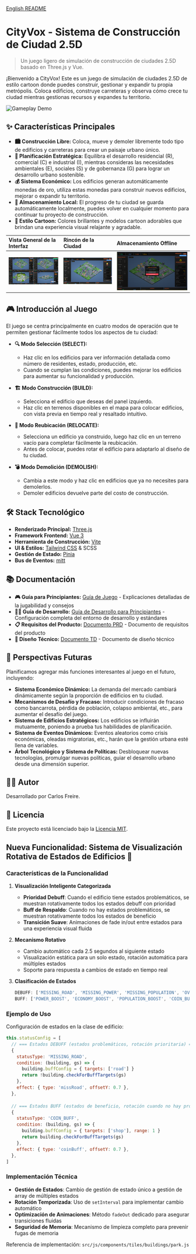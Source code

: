 [English README](./README.en.md)

# CityVox - Sistema de Construcción de Ciudad 2.5D

> Un juego ligero de simulación de construcción de ciudades 2.5D basado en Three.js y Vue.

¡Bienvenido a CityVox! Este es un juego de simulación de ciudades 2.5D de estilo cartoon donde puedes construir, gestionar y expandir tu propia metrópolis. Coloca edificios, construye carreteras y observa cómo crece tu ciudad mientras gestionas recursos y expandes tu territorio.

![Gameplay Demo](README/游玩时动图.gif)

## ✨ Características Principales

*   **🏙️ Construcción Libre:** Coloca, mueve y demoler libremente todo tipo de edificios y carreteras para crear un paisaje urbano único.
*   **🧩 Planificación Estratégica:** Equilibra el desarrollo residencial (R), comercial (C) e industrial (I), mientras consideras las necesidades ambientales (E), sociales (S) y de gobernanza (G) para lograr un desarrollo urbano sostenible.
*   **💰 Sistema Económico:** Los edificios generan automáticamente monedas de oro, utiliza estas monedas para construir nuevos edificios, mejorar o expandir tu territorio.
*   **💾 Almacenamiento Local:** El progreso de tu ciudad se guarda automáticamente localmente, puedes volver en cualquier momento para continuar tu proyecto de construcción.
*   **🎨 Estilo Cartoon:** Colores brillantes y modelos cartoon adorables que brindan una experiencia visual relajante y agradable.

| Vista General de la Interfaz                | Rincón de la Ciudad                           | Almacenamiento Offline                       |
| :------------------------------------------- | :--------------------------------------------- | :------------------------------------------- |
| ![Interface Overview](README/界面总览.png) | ![A corner of the city](README/随意把玩城市.png) | ![Offline Storage](README/离线存储.png) |

## 🎮 Introducción al Juego

El juego se centra principalmente en cuatro modos de operación que te permiten gestionar fácilmente todos los aspectos de tu ciudad:

*   **🔍 Modo Selección (SELECT):**
    *   Haz clic en los edificios para ver información detallada como número de residentes, estado, producción, etc.
    *   Cuando se cumplan las condiciones, puedes mejorar los edificios para aumentar su funcionalidad y producción.

*   **🏗️ Modo Construcción (BUILD):**
    *   Selecciona el edificio que deseas del panel izquierdo.
    *   Haz clic en terrenos disponibles en el mapa para colocar edificios, con vista previa en tiempo real y resaltado intuitivo.

*   **🚚 Modo Reubicación (RELOCATE):**
    *   Selecciona un edificio ya construido, luego haz clic en un terreno vacío para completar fácilmente la reubicación.
    *   Antes de colocar, puedes rotar el edificio para adaptarlo al diseño de tu ciudad.

*   **💣 Modo Demolición (DEMOLISH):**
    *   Cambia a este modo y haz clic en edificios que ya no necesites para demolerlos.
    *   Demoler edificios devuelve parte del costo de construcción.

## 🛠️ Stack Tecnológico

*   **Renderizado Principal:** [Three.js](https://threejs.org/)
*   **Framework Frontend:** [Vue 3](https://vuejs.org/)
*   **Herramienta de Construcción:** [Vite](https://vitejs.dev/)
*   **UI & Estilos:** [Tailwind CSS](https://tailwindcss.com/) & SCSS
*   **Gestión de Estado:** [Pinia](https://pinia.vuejs.org/)
*   **Bus de Eventos:** [mitt](https://github.com/developit/mitt)

## 📚 Documentación

*   **🎮 Guía para Principiantes:** [Guía de Juego](./docs/新手指南.md) - Explicaciones detalladas de la jugabilidad y consejos
*   **👨‍💻 Guía de Desarrollo:** [Guía de Desarrollo para Principiantes](./docs/新手开发指南.md) - Configuración completa del entorno de desarrollo y estándares
*   **📋 Requisitos del Producto:** [Documento PRD](./docs/PRD.md) - Documento de requisitos del producto
*   **🔧 Diseño Técnico:** [Documento TD](./docs/TD.md) - Documento de diseño técnico

## 🚀 Perspectivas Futuras

Planificamos agregar más funciones interesantes al juego en el futuro, incluyendo:

*   **Sistema Económico Dinámico:** La demanda del mercado cambiará dinámicamente según la proporción de edificios en tu ciudad.
*   **Mecanismos de Desafío y Fracaso:** Introducir condiciones de fracaso como bancarrota, pérdida de población, colapso ambiental, etc., para aumentar el desafío del juego.
*   **Sistema de Edificios Estratégicos:** Los edificios se influirán mutuamente, poniendo a prueba tus habilidades de planificación.
*   **Sistema de Eventos Dinámicos:** Eventos aleatorios como crisis económicas, oleadas migratorias, etc., harán que la gestión urbana esté llena de variables.
*   **Árbol Tecnológico y Sistema de Políticas:** Desbloquear nuevas tecnologías, promulgar nuevas políticas, guiar el desarrollo urbano desde una dimensión superior.

## 🧑‍💻 Autor

Desarrollado por Carlos Freire.

## 📄 Licencia

Este proyecto está licenciado bajo la [Licencia MIT](LICENSE).

## Nueva Funcionalidad: Sistema de Visualización Rotativa de Estados de Edificios 🔄

### Características de la Funcionalidad

1. **Visualización Inteligente Categorizada**
   - **Prioridad Debuff**: Cuando el edificio tiene estados problemáticos, se muestran rotativamente todos los estados debuff con prioridad
   - **Buff de Respaldo**: Cuando no hay estados problemáticos, se muestran rotativamente todos los estados de beneficio
   - **Transición Suave**: Animaciones de fade in/out entre estados para una experiencia visual fluida

2. **Mecanismo Rotativo**
   - Cambio automático cada 2.5 segundos al siguiente estado
   - Visualización estática para un solo estado, rotación automática para múltiples estados
   - Soporte para respuesta a cambios de estado en tiempo real

3. **Clasificación de Estados**
   ```javascript
   DEBUFF: ['MISSING_ROAD', 'MISSING_POWER', 'MISSING_POPULATION', 'OVER_POPULATION', 'MISSING_POLLUTION']
   BUFF: ['POWER_BOOST', 'ECONOMY_BOOST', 'POPULATION_BOOST', 'COIN_BUFF', 'HUMAN_BUFF', 'UPGRADE']
   ```

### Ejemplo de Uso

Configuración de estados en la clase de edificio:

```javascript
this.statusConfig = [
  // === Estados DEBUFF (estados problemáticos, rotación prioritaria) ===
  {
    statusType: 'MISSING_ROAD',
    condition: (building, gs) => {
      building.buffConfig = { targets: ['road'] }
      return !building.checkForBuffTargets(gs)
    },
    effect: { type: 'missRoad', offsetY: 0.7 },
  },

  // === Estados BUFF (estados de beneficio, rotación cuando no hay problemas) ===
  {
    statusType: 'COIN_BUFF',
    condition: (building, gs) => {
      building.buffConfig = { targets: ['shop'], range: 1 }
      return building.checkForBuffTargets(gs)
    },
    effect: { type: 'coinBuff', offsetY: 0.7 },
  },
]
```

### Implementación Técnica

- **Gestión de Estados**: Cambio de gestión de estado único a gestión de array de múltiples estados
- **Rotación Temporizada**: Uso de `setInterval` para implementar cambio automático
- **Optimización de Animaciones**: Método `fadeOut` dedicado para asegurar transiciones fluidas
- **Seguridad de Memoria**: Mecanismo de limpieza completo para prevenir fugas de memoria

Referencia de implementación: `src/js/components/tiles/buildings/park.js`
